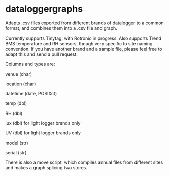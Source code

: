 # dataloggergraphs
Adapts .csv files exported from different brands of datalogger to a common format, and combines them into a .csv file and graph.

Currently supports Tinytag, with Rotronic in progress. Also supports Trend BMS temperature and RH sensors, though very specific to site naming convention.
If you have another brand and a sample file, please feel free to adapt this and send a pull request.

Columns and types are:

venue     (char)

location  (char)

datetime  (date, POSIXct)

temp      (dbl)

RH        (dbl)

lux      (dbl) for light logger brands only

UV        (dbl) for light logger brands only

model     (str)

serial    (str)

There is also a move script, which compiles annual files from different sites and makes a graph splicing two stores.
